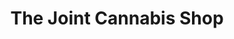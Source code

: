 ---
title: "The Joint Cannabis Shop"
url: /winnipeg/the-joint-cannabis-shop-leila-avenue/
shop: Hanf
---